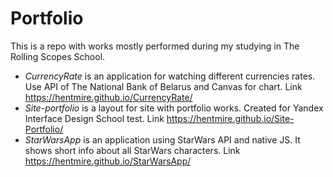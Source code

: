 # Portfolio

This is a repo with works mostly performed during my studying in The Rolling Scopes School.

* *CurrencyRate* is an application for watching different currencies rates. Use API of The National Bank of Belarus and Canvas for chart. Link https://hentmire.github.io/CurrencyRate/
* *Site-portfolio* is a layout for site with portfolio works. Created for Yandex Interface Design School test. Link https://hentmire.github.io/Site-Portfolio/
* *StarWarsApp* is an application using StarWars API and native JS. It shows short info about all StarWars characters. Link https://hentmire.github.io/StarWarsApp/
